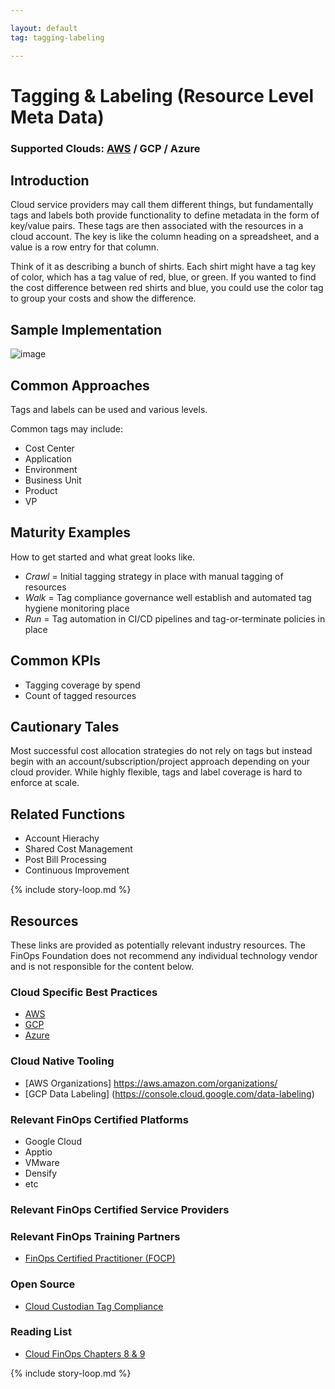 ```yaml
---

layout: default
tag: tagging-labeling

---
```


# Tagging & Labeling (Resource Level Meta Data)

### Supported Clouds: [AWS](#vendor-page) / GCP / Azure

## Introduction

Cloud service providers may call them different things, but fundamentally tags and labels both provide functionality to define metadata in the form of key/value pairs. These tags are then associated with the resources in a cloud account. The key is like the column heading on a spreadsheet, and a value is a row entry for that column. 

Think of it as describing a bunch of shirts. Each shirt might have a tag key of color, which has a tag value of red, blue, or green. If you wanted to find the cost difference between red shirts and blue, you could use the color tag to group your costs and show the difference. 

## Sample Implementation      

![image](https://user-images.githubusercontent.com/66805995/112911099-96466280-90a9-11eb-9443-a7d2ddb0ebfc.png)

## Common Approaches

Tags and labels can be used and various levels.

Common tags may include:
- Cost Center
- Application
- Environment
- Business Unit
- Product 
- VP

## Maturity Examples

How to get started and what great looks like.

- *Crawl* = Initial tagging strategy in place with manual tagging of resources
- *Walk* = Tag compliance governance well establish and automated tag hygiene monitoring place
- *Run* = Tag automation in CI/CD pipelines and tag-or-terminate policies in place

## Common KPIs

- Tagging coverage by spend
- Count of tagged resources

## Cautionary Tales

Most successful cost allocation strategies do not rely on tags but instead begin with an account/subscription/project approach depending on your cloud provider. While highly flexible, tags and label coverage is hard to enforce at scale.

## Related Functions

- Account Hierachy
- Shared Cost Management
- Post Bill Processing
- Continuous Improvement

{% include story-loop.md %}

## Resources

These links are provided as potentially relevant industry resources. The FinOps Foundation does not recommend any individual technology vendor and is not responsible for the content below.

### Cloud Specific Best Practices

- [AWS](https://docs.aws.amazon.com/general/latest/gr/aws_tagging.html)
- [GCP](https://cloud.google.com/compute/docs/labeling-resources)
- [Azure](https://docs.microsoft.com/en-us/azure/virtual-machines/tag-portal)

### Cloud Native Tooling

- [AWS Organizations] https://aws.amazon.com/organizations/
- [GCP Data Labeling] (https://console.cloud.google.com/data-labeling)

### Relevant FinOps Certified Platforms

- Google Cloud
- Apptio
- VMware
- Densify
- etc

### Relevant FinOps Certified Service Providers


### Relevant FinOps Training Partners
- [FinOps Certified Practitioner (FOCP)](https://www.finops.org/certification/)

### Open Source
- [Cloud Custodian Tag Compliance](https://cloudcustodian.io/docs/aws/examples/tagcompliance.html)

### Reading List

- [Cloud FinOps Chapters 8 & 9](https://www.amazon.com/Cloud-FinOps-Collaborative-Real-Time-Management/dp/1492054623)


{% include story-loop.md %}
